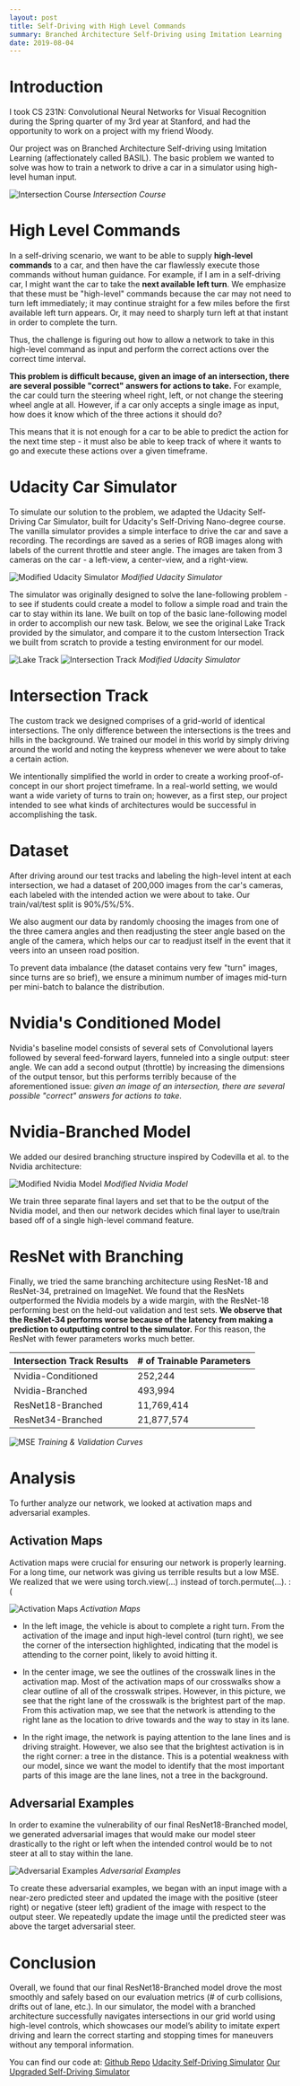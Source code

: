 ```yaml
---
layout: post
title: Self-Driving with High Level Commands
summary: Branched Architecture Self-Driving using Imitation Learning
date: 2019-08-04
---
```

# Introduction
I took CS 231N: Convolutional Neural Networks for Visual Recognition during the Spring quarter of my 3rd year at Stanford, and had the opportunity to work on a project with my friend Woody.

Our project was on Branched Architecture Self-driving using Imitation Learning (affectionately called BASIL). The basic problem we wanted to solve was how to train a network to drive a car in a simulator using high-level human input.

![Intersection Course](/blog/images/self-driving/intersection.png)
*Intersection Course*

# High Level Commands
In a self-driving scenario, we want to be able to supply **high-level commands** to a car, and then have the car flawlessly execute those commands without human guidance. For example, if I am in a self-driving car, I might want the car to take the **next available left turn**. We emphasize that these must be "high-level" commands because the car may not need to turn left immediately; it may continue straight for a few miles before the first available left turn appears. Or, it may need to sharply turn left at that instant in order to complete the turn.

Thus, the challenge is figuring out how to allow a network to take in this high-level command as input and perform the correct actions over the correct time interval.

**This problem is difficult because, given an image of an intersection, there are several possible "correct" answers for actions to take.** For example, the car could turn the steering wheel right, left, or not change the steering wheel angle at all. However, if a car only accepts a single image as input, how does it know which of the three actions it should do?

This means that it is not enough for a car to be able to predict the action for the next time step - it must also be able to keep track of where it wants to go and execute these actions over a given timeframe.

# Udacity Car Simulator
To simulate our solution to the problem, we adapted the Udacity Self-Driving Car Simulator, built for Udacity's Self-Driving Nano-degree course. The vanilla simulator provides a simple interface to drive the car and save a recording. The recordings are saved as a series of RGB images along with labels of the current throttle and steer angle. The images are taken from 3 cameras on the car - a left-view, a center-view, and a right-view.

![Modified Udacity Simulator](/blog/images/self-driving/simulator.png)
*Modified Udacity Simulator*

The simulator was originally designed to solve the lane-following problem - to see if students could create a model to follow a simple road and train the car to stay within its lane. We built on top of the basic lane-following model in order to accomplish our new task. Below, we see the original Lake Track provided by the simulator, and compare it to the custom Intersection Track we built from scratch to provide a testing environment for our model.

![Lake Track](/blog/images/self-driving/lake.png) ![Intersection Track](/blog/images/self-driving/intersection.png)
*Modified Udacity Simulator*

# Intersection Track
The custom track we designed comprises of a grid-world of identical intersections. The only difference between the intersections is the trees and hills in the background. We trained our model in this world by simply driving around the world and noting the keypress whenever we were about to take a certain action.

We intentionally simplified the world in order to create a working proof-of-concept in our short project timeframe. In a real-world setting, we would want a wide variety of turns to train on; however, as a first step, our project intended to see what kinds of architectures would be successful in accomplishing the task.

# Dataset
After driving around our test tracks and labeling the high-level intent at each intersection, we had a dataset of 200,000 images from the car's cameras, each labeled with the intended action we were about to take. Our train/val/test split is 90%/5%/5%.

We also augment our data by randomly choosing the images from one of the three camera angles and then readjusting the steer angle based on the angle of the camera, which helps our car to readjust itself in the event that it veers into an unseen road position.

To prevent data imbalance (the dataset contains very few "turn" images, since turns are so brief), we ensure a minimum number of images mid-turn per mini-batch to balance the distribution.

# Nvidia's Conditioned Model
Nvidia's baseline model consists of several sets of Convolutional layers followed by several feed-forward layers, funneled into a single output: steer angle. We can add a second output (throttle) by increasing the dimensions of the output tensor, but this performs terribly because of the aforementioned issue: *given an image of an intersection, there are several possible "correct" answers for actions to take.*

# Nvidia-Branched Model
We added our desired branching structure inspired by Codevilla et al. to the Nvidia architecture:

![Modified Nvidia Model](/blog/images/self-driving/architectures.png)
*Modified Nvidia Model*

We train three separate final layers and set that to be the output of the Nvidia model, and then our network decides which final layer to use/train based off of a single high-level command feature.

# ResNet with Branching
Finally, we tried the same branching architecture using ResNet-18 and ResNet-34, pretrained on ImageNet. We found that the ResNets outperformed the Nvidia models by a wide margin, with the ResNet-18 performing best on the held-out validation and test sets. **We observe that the ResNet-34 performs worse because of the latency from making a prediction to outputting control to the simulator.** For this reason, the ResNet with fewer parameters works much better.

| Intersection Track Results | # of Trainable Parameters |
|----------------------------|---------------------------|
|         Nvidia-Conditioned |                   252,244 |
|            Nvidia-Branched |                   493,994 |
|          ResNet18-Branched |                11,769,414 |
|          ResNet34-Branched |                21,877,574 |

![MSE](/blog/images/self-driving/mse.png)
*Training & Validation Curves*

# Analysis
To further analyze our network, we looked at activation maps and adversarial examples.

## Activation Maps
Activation maps were crucial for ensuring our network is properly learning. For a long time, our network was giving us terrible results but a low MSE. We realized that we were using torch.view(...) instead of torch.permute(...).   :(

![Activation Maps](/blog/images/self-driving/activation_maps.png)
*Activation Maps*

- In the left image, the vehicle is about to complete a right turn. From the activation of the image and input high-level control (turn right), we see the corner of the intersection highlighted, indicating that the model is attending to the corner point, likely to avoid hitting it.

- In the center image, we see the outlines of the crosswalk lines in the activation map. Most of the activation maps of our crosswalks show a clear outline of all of the crosswalk stripes. However, in this picture, we see that the right lane of the crosswalk is the brightest part of the map. From this activation map, we see that the network is attending to the right lane as the location to drive towards and the way to stay in its lane.

- In the right image, the network is paying attention to the lane lines and is driving straight. However, we also see that the brightest activation is in the right corner: a tree in the distance. This is a potential weakness with our model, since we want the model to identify that the most important parts of this image are the lane lines, not a tree in the background.

## Adversarial Examples
In order to examine the vulnerability of our final ResNet18-Branched model, we generated adversarial images that would make our model steer drastically to the right or left when the intended control would be to not steer at all to stay within the lane.

![Adversarial Examples](/blog/images/self-driving/adversarial.png)
*Adversarial Examples*

To create these adversarial examples, we began with an input image with a near-zero predicted steer and updated the image with the positive (steer right) or negative (steer left) gradient of the image with respect to the output steer. We repeatedly update the image until the predicted steer was above the target adversarial steer.

# Conclusion
Overall, we found that our final ResNet18-Branched model drove the most smoothly and safely based on our evaluation metrics (# of curb collisions, drifts out of lane, etc.). In our simulator, the model with a branched architecture successfully navigates intersections in our grid world using high-level controls, which showcases our model’s ability to imitate expert driving and learn the correct starting and stopping times for maneuvers without any temporal information.

You can find our code at:
[Github Repo](https://github.com/TylerYep/self-driving)
[Udacity Self-Driving Simulator](https://github.com/udacity/self-driving-car-sim)
[Our Upgraded Self-Driving Simulator](https://github.com/TylerYep/self-driving-sim)
